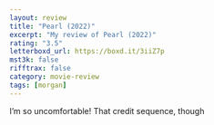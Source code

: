 ```yaml
---
layout: review
title: "Pearl (2022)"
excerpt: "My review of Pearl (2022)"
rating: "3.5"
letterboxd_url: https://boxd.it/3iiZ7p
mst3k: false
rifftrax: false
category: movie-review
tags: [morgan]
---
```


I’m so uncomfortable! That credit sequence, though
